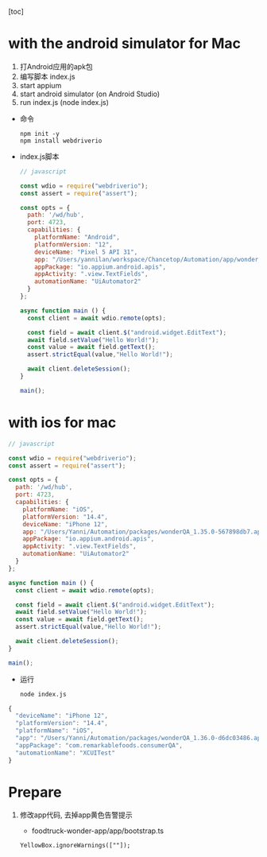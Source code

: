 [toc]

# with the android simulator for Mac

1. 打Android应用的apk包
2. 编写脚本 index.js 
3. start appium 
4. start android simulator (on Android Studio)
5. run index.js (node index.js)

- 命令

  ```
  npm init -y
  npm install webdriverio
  ```

- index.js脚本

  ```javascript
  // javascript
  
  const wdio = require("webdriverio");
  const assert = require("assert");
  
  const opts = {
    path: '/wd/hub',
    port: 4723,
    capabilities: {
      platformName: "Android",
      platformVersion: "12",
      deviceName: "Pixel 5 API 31",
      app: "/Users/yannilan/workspace/Chancetop/Automation/app/wonder_QA_2.3.0-cd74d6be2.apk",
      appPackage: "io.appium.android.apis",
      appActivity: ".view.TextFields",
      automationName: "UiAutomator2"
    }
  };
  
  async function main () {
    const client = await wdio.remote(opts);
  
    const field = await client.$("android.widget.EditText");
    await field.setValue("Hello World!");
    const value = await field.getText();
    assert.strictEqual(value,"Hello World!");
  
    await client.deleteSession();
  }
  
  main();
  
  ```

  

# with ios for mac



```js
// javascript

const wdio = require("webdriverio");
const assert = require("assert");

const opts = {
  path: '/wd/hub',
  port: 4723,
  capabilities: {
    platformName: "iOS",
    platformVersion: "14.4",
    deviceName: "iPhone 12",
    app: "/Users/Yanni/Automation/packages/wonderQA_1.35.0-567898db7.app",
    appPackage: "io.appium.android.apis",
    appActivity: ".view.TextFields",
    automationName: "UiAutomator2"
  }
};

async function main () {
  const client = await wdio.remote(opts);

  const field = await client.$("android.widget.EditText");
  await field.setValue("Hello World!");
  const value = await field.getText();
  assert.strictEqual(value,"Hello World!");

  await client.deleteSession();
}

main();


```

- 运行

  ```sh
  node index.js
  ```

  



```js
{
  "deviceName": "iPhone 12",
  "platformVersion": "14.4",
  "platformName": "iOS",
  "app": "/Users/Yanni/Automation/packages/wonderQA_1.36.0-d6dc03486.app",
  "appPackage": "com.remarkablefoods.consumerQA",
  "automationName": "XCUITest"
}
```



# Prepare

1. 修改app代码, 去掉app黄色告警提示

   - foodtruck-wonder-app/app/bootstrap.ts

   ```
   YellowBox.ignoreWarnings([""]);
   ```

   
